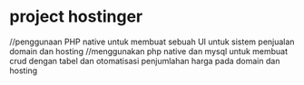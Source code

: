# project hostinger 
//penggunaan PHP native untuk membuat sebuah UI untuk sistem penjualan domain dan hosting
//menggunakan php native dan mysql untuk membuat crud dengan tabel dan otomatisasi penjumlahan harga pada domain dan hosting

